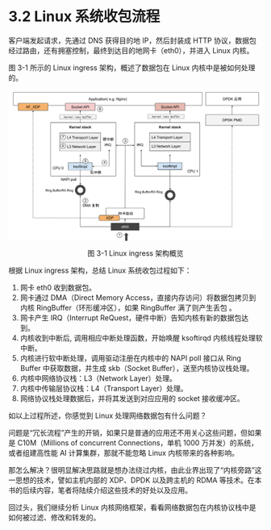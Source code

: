 # 3.2 Linux 系统收包流程

客户端发起请求，先通过 DNS 获得目的地 IP，然后封装成 HTTP 协议，数据包经过路由，还有拥塞控制，最终到达目的地网卡（eth0），并进入 Linux 内核。

图 3-1 所示的 Linux ingress 架构，概述了数据包在 Linux 内核中是被如何处理的。

<div  align="center">
	<img src="../assets/networking.svg" width="650"  align=center />
	<p>图 3-1 Linux ingress 架构概览 </p>
</div>

根据 Linux ingress 架构，总结 Linux 系统收包过程如下：

1. 网卡 eth0 收到数据包。
2. 网卡通过 DMA（Direct Memory Access，直接内存访问）将数据包拷贝到内核 RingBuffer（环形缓冲区），如果 RingBuffer 满了则产生丢包 。
3. 网卡产生 IRQ（Interrupt ReQuest，硬件中断）告知内核有新的数据包达到。
4. 内核收到中断后, 调用相应中断处理函数，开始唤醒 ksoftirqd 内核线程处理软中断。
5. 内核进行软中断处理，调用驱动注册在内核中的 NAPI poll 接口从 Ring Buffer 中获取数据，并生成 skb（Socket Buffer），送至内核协议栈处理。
6. 内核中网络协议栈：L3（Network Layer）处理。
7. 内核中传输层协议栈：L4（Transport Layer）处理。
8. 网络协议栈处理数据后，并将其发送到对应应用的 socket 接收缓冲区。

如以上过程所述，你感觉到 Linux 处理网络数据包有什么问题？

问题是“冗长流程”产生的开销，如果只是普通的应用还不用关心这些问题，但如果是 C10M（Millions of concurrent Connections，单机 1000 万并发）的系统，或者组建高性能 AI 计算集群，那就不能忽略 Linux 内核带来的各种影响。

那怎么解决？很明显解决思路就是想办法绕过内核，由此业界出现了“内核旁路”这一思想的技术，譬如主机内部的 XDP、DPDK 以及跨主机的 RDMA 等技术。在本书的后续内容，笔者将陆续介绍这些技术的好处以及应用。

回过头，我们继续分析 Linux 内核网络框架，看看网络数据包在内核协议栈中是如何被过滤、修改和转发的。